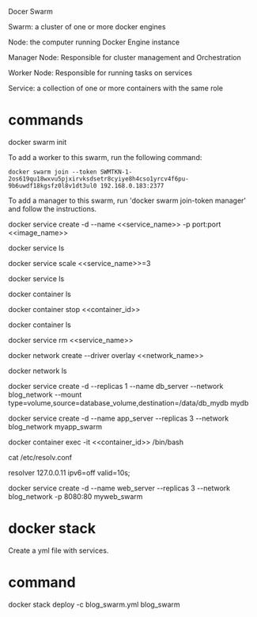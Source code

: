 
Docer Swarm

Swarm: a cluster of one or more docker engines

Node: the computer running Docker Engine instance

Manager Node: Responsible for cluster management and Orchestration

Worker Node: Responsible for running tasks on services

Service: a collection of one or more containers with the same role

commands
==========

docker swarm init

To add a worker to this swarm, run the following command:

    docker swarm join --token SWMTKN-1-2os619qu18wxvu5pjxirvksdsetr8cyiye8h4cso1yrcv4f6pu-9b6uwdf18kgsfz0l8v1dt3ul0 192.168.0.183:2377

To add a manager to this swarm, run 'docker swarm join-token manager' and follow the instructions.

docker service create -d --name <<service_name>> -p port:port <<image_name>>


docker service ls

docker service scale <<service_name>>=3

docker service ls

docker container ls

docker container stop <<container_id>>

docker container ls

docker service rm <<service_name>>


docker network create --driver overlay <<network_name>>


docker network ls


docker service create -d --replicas 1 --name db_server --network blog_network --mount type=volume,source=database_volume,destination=/data/db_mydb mydb


docker service create -d --name app_server --replicas 3 --network blog_network myapp_swarm

docker container exec -it <<container_id>> /bin/bash

cat /etc/resolv.conf

resolver 127.0.0.11 ipv6=off valid=10s;

docker service create -d --name web_server --replicas 3 --network blog_network -p 8080:80 myweb_swarm





docker stack
=============

Create a yml file with services.



command
=========

docker stack deploy -c blog_swarm.yml blog_swarm



















